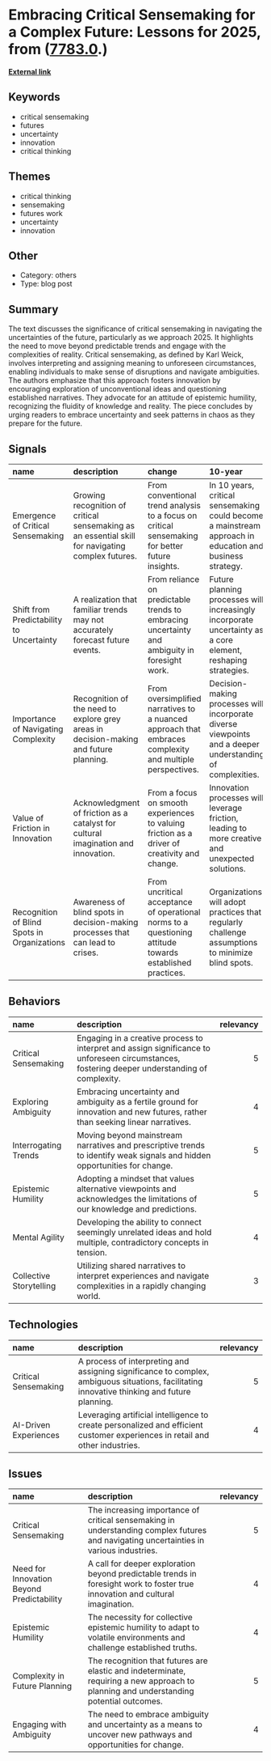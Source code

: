 # __Embracing Critical Sensemaking for a Complex Future: Lessons for 2025__, from ([7783.0](https://kghosh.substack.com/p/7783.0).)

__[External link](https://superflux00.substack.com/p/the-power-of-critical-sensemaking)__



## Keywords

* critical sensemaking
* futures
* uncertainty
* innovation
* critical thinking

## Themes

* critical thinking
* sensemaking
* futures work
* uncertainty
* innovation

## Other

* Category: others
* Type: blog post

## Summary

The text discusses the significance of critical sensemaking in navigating the uncertainties of the future, particularly as we approach 2025. It highlights the need to move beyond predictable trends and engage with the complexities of reality. Critical sensemaking, as defined by Karl Weick, involves interpreting and assigning meaning to unforeseen circumstances, enabling individuals to make sense of disruptions and navigate ambiguities. The authors emphasize that this approach fosters innovation by encouraging exploration of unconventional ideas and questioning established narratives. They advocate for an attitude of epistemic humility, recognizing the fluidity of knowledge and reality. The piece concludes by urging readers to embrace uncertainty and seek patterns in chaos as they prepare for the future.

## Signals

| name                                        | description                                                                                       | change                                                                                                   | 10-year                                                                                                      | driving-force                                                                                                       |   relevancy |
|:--------------------------------------------|:--------------------------------------------------------------------------------------------------|:---------------------------------------------------------------------------------------------------------|:-------------------------------------------------------------------------------------------------------------|:--------------------------------------------------------------------------------------------------------------------|------------:|
| Emergence of Critical Sensemaking           | Growing recognition of critical sensemaking as an essential skill for navigating complex futures. | From conventional trend analysis to a focus on critical sensemaking for better future insights.          | In 10 years, critical sensemaking could become a mainstream approach in education and business strategy.     | Increased complexity and unpredictability in global events demand better frameworks for understanding and planning. |           4 |
| Shift from Predictability to Uncertainty    | A realization that familiar trends may not accurately forecast future events.                     | From reliance on predictable trends to embracing uncertainty and ambiguity in foresight work.            | Future planning processes will increasingly incorporate uncertainty as a core element, reshaping strategies. | The fast pace of technological and social change is creating unpredictable environments.                            |           5 |
| Importance of Navigating Complexity         | Recognition of the need to explore grey areas in decision-making and future planning.             | From oversimplified narratives to a nuanced approach that embraces complexity and multiple perspectives. | Decision-making processes will incorporate diverse viewpoints and a deeper understanding of complexities.    | The interconnectedness of global issues necessitates a more complex approach to problem-solving.                    |           4 |
| Value of Friction in Innovation             | Acknowledgment of friction as a catalyst for cultural imagination and innovation.                 | From a focus on smooth experiences to valuing friction as a driver of creativity and change.             | Innovation processes will leverage friction, leading to more creative and unexpected solutions.              | The need for differentiation in competitive markets encourages exploration of unconventional ideas.                 |           4 |
| Recognition of Blind Spots in Organizations | Awareness of blind spots in decision-making processes that can lead to crises.                    | From uncritical acceptance of operational norms to a questioning attitude towards established practices. | Organizations will adopt practices that regularly challenge assumptions to minimize blind spots.             | Crisis events highlight the dangers of complacency and the necessity for critical reflection.                       |           4 |

## Behaviors

| name                    | description                                                                                                                                    |   relevancy |
|:------------------------|:-----------------------------------------------------------------------------------------------------------------------------------------------|------------:|
| Critical Sensemaking    | Engaging in a creative process to interpret and assign significance to unforeseen circumstances, fostering deeper understanding of complexity. |           5 |
| Exploring Ambiguity     | Embracing uncertainty and ambiguity as a fertile ground for innovation and new futures, rather than seeking linear narratives.                 |           4 |
| Interrogating Trends    | Moving beyond mainstream narratives and prescriptive trends to identify weak signals and hidden opportunities for change.                      |           5 |
| Epistemic Humility      | Adopting a mindset that values alternative viewpoints and acknowledges the limitations of our knowledge and predictions.                       |           5 |
| Mental Agility          | Developing the ability to connect seemingly unrelated ideas and hold multiple, contradictory concepts in tension.                              |           4 |
| Collective Storytelling | Utilizing shared narratives to interpret experiences and navigate complexities in a rapidly changing world.                                    |           3 |

## Technologies

| name                  | description                                                                                                                                  |   relevancy |
|:----------------------|:---------------------------------------------------------------------------------------------------------------------------------------------|------------:|
| Critical Sensemaking  | A process of interpreting and assigning significance to complex, ambiguous situations, facilitating innovative thinking and future planning. |           5 |
| AI-Driven Experiences | Leveraging artificial intelligence to create personalized and efficient customer experiences in retail and other industries.                 |           4 |

## Issues

| name                                      | description                                                                                                                            |   relevancy |
|:------------------------------------------|:---------------------------------------------------------------------------------------------------------------------------------------|------------:|
| Critical Sensemaking                      | The increasing importance of critical sensemaking in understanding complex futures and navigating uncertainties in various industries. |           5 |
| Need for Innovation Beyond Predictability | A call for deeper exploration beyond predictable trends in foresight work to foster true innovation and cultural imagination.          |           4 |
| Epistemic Humility                        | The necessity for collective epistemic humility to adapt to volatile environments and challenge established truths.                    |           4 |
| Complexity in Future Planning             | The recognition that futures are elastic and indeterminate, requiring a new approach to planning and understanding potential outcomes. |           5 |
| Engaging with Ambiguity                   | The need to embrace ambiguity and uncertainty as a means to uncover new pathways and opportunities for change.                         |           4 |
